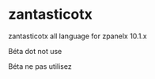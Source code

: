 zantasticotx
============

zantasticotx all language for zpanelx 10.1.x


Béta dot not use

Béta ne pas utilisez
